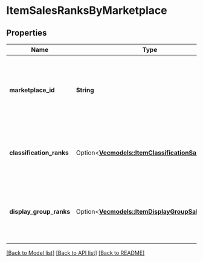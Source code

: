 # ItemSalesRanksByMarketplace

## Properties

Name | Type | Description | Notes
------------ | ------------- | ------------- | -------------
**marketplace_id** | **String** | Amazon marketplace identifier. To find the ID for your marketplace, refer to [Marketplace IDs](https://developer-docs.amazon.com/sp-api/docs/marketplace-ids). | 
**classification_ranks** | Option<[**Vec<models::ItemClassificationSalesRank>**](ItemClassificationSalesRank.md)> | Sales ranks of an Amazon catalog item for a `marketplaceId`, grouped by classification. | [optional]
**display_group_ranks** | Option<[**Vec<models::ItemDisplayGroupSalesRank>**](ItemDisplayGroupSalesRank.md)> | Sales ranks of an Amazon catalog item for a `marketplaceId`, grouped by website display group. | [optional]

[[Back to Model list]](../README.md#documentation-for-models) [[Back to API list]](../README.md#documentation-for-api-endpoints) [[Back to README]](../README.md)



